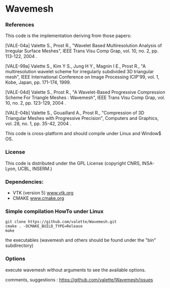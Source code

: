 Wavemesh
========

### References ###
This code is the implementation deriving from those papers:

[VALE-04a] Valette S., Prost R., "Wavelet Based Multiresolution Analysis of Irregular Surface Meshes", IEEE Trans Visu Comp Grap, vol. 10, no. 2, pp. 113-122, 2004 .

[VALE-99a] Valette S., Kim Y S., Jung H Y., Magnin I E., Prost R., "A multiresolution wavelet scheme for irregularly subdivided 3D triangular mesh", IEEE International Conference on Image Processing ICIP'99, vol. 1, Kobe, Japan, pp. 171-174, 1999.

[VALE-04d] Valette S., Prost R., "A Wavelet-Based Progressive Compression Scheme For Triangle Meshes : Wavemesh", IEEE Trans Visu Comp Grap, vol. 10, no. 2, pp. 123-129, 2004 .

[VALE-04b] Valette S., Gouaillard A., Prost R., "Compression of 3D Triangular Meshes with Progressive Precision", Computers and Graphics, vol. 28, no. 1, pp. 35-42, 2004 .

This code is cross-platform and should compile under Linux and Window$ OS.

### License ###
This code is distributed under the GPL License
(copyright CNRS, INSA-Lyon, UCBL, INSERM.)

### Dependencies: ###
* VTK (version 5) www.vtk.org
* CMAKE www.cmake.org

### Simple compilation HowTo under Linux ###

	git clone https://github.com/valette/Wavemesh.git
	cmake . -DCMAKE_BUILD_TYPE=Release
	make

the executables (wavemesh and others should be found under the "bin" subdirectory)

### Options ###
execute wavemesh without arguments to see the available options.

comments, suggestions : https://github.com/valette/Wavemesh/issues


